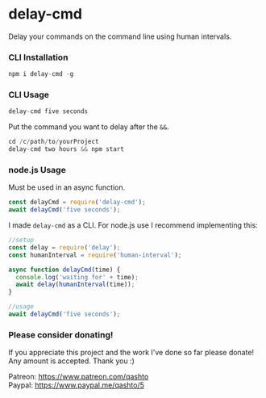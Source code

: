 # delay-cmd

Delay your commands on the command line using human intervals.

### CLI Installation

```javascript
npm i delay-cmd -g
```

### CLI Usage

```javascript
delay-cmd five seconds
```

Put the command you want to delay after the `&&`.

```javascript
cd /c/path/to/yourProject
delay-cmd two hours && npm start
```

### node.js Usage

Must be used in an async function.

```javascript
const delayCmd = require('delay-cmd');
await delayCmd('five seconds');
```

I made `delay-cmd` as a CLI.  For node.js use I recommend implementing this:

```javascript
//setup
const delay = require('delay');
const humanInterval = require('human-interval');

async function delayCmd(time) {
  console.log('waiting for' + time);
  await delay(humanInterval(time));
}

//usage
await delayCmd('five seconds');
```

### Please consider donating!

If you appreciate this project and the work I've done so far please donate!  Any amount is accepted.  Thank you :)
 
Patreon: <https://www.patreon.com/qashto>  
Paypal: <https://www.paypal.me/qashto/5>
